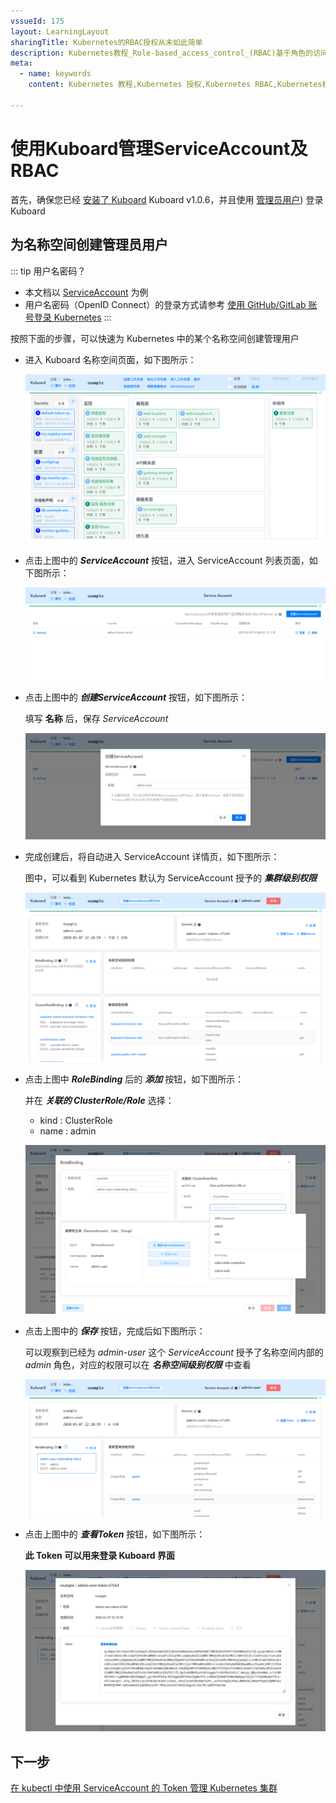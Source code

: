 ```yaml
---
vssueId: 175
layout: LearningLayout
sharingTitle: Kubernetes的RBAC授权从未如此简单
description: Kubernetes教程_Role-based_access_control_(RBAC)基于角色的访问控制_是Kubernetes中支持的一种授权方式。本文描述了如何使用Kuboard管理RBAC授权规则
meta:
  - name: keywords
    content: Kubernetes 教程,Kubernetes 授权,Kubernetes RBAC,Kubernetes权限,Service Account Permissions

---
```


# 使用Kuboard管理ServiceAccount及RBAC

<AdSenseTitle/>



首先，确保您已经 [安装了 Kuboard](/install/install-dashboard-upgrade.html) <Badge>Kuboard v1.0.6</Badge>，并且使用 [管理员用户](/install/install-dashboard.html#获取token)) 登录Kuboard



## 为名称空间创建管理员用户

::: tip 用户名密码？
* 本文档以 [ServiceAccount](/learning/k8s-advanced/sec/sa-admin.html#user-accounts-vs-service-accounts) 为例
* 用户名密码（OpenID Connect）的登录方式请参考 [使用 GitHub/GitLab 账号登录 Kubernetes](/learning/k8s-advanced/sec/authenticate/install.html)
:::

<Course courseId="484058" />

按照下面的步骤，可以快速为 Kubernetes 中的某个名称空间创建管理用户

* 进入 Kuboard 名称空间页面，如下图所示：

  ![Kubernetes教程_ServiceAccount](./kuboard.assets/image-20200107220752697.png)

* 点击上图中的 ***ServiceAccount*** 按钮，进入 ServiceAccount 列表页面，如下图所示：

  ![Kubernetes教程_ServiceAccount](./kuboard.assets/image-20200107220900840.png)

* 点击上图中的 ***创建ServiceAccount*** 按钮，如下图所示：

  填写 **名称** 后，保存 *ServiceAccount*

  ![Kubernetes教程_ServiceAccount](./kuboard.assets/image-20200107221016367.png)

* 完成创建后，将自动进入 ServiceAccount 详情页，如下图所示：

  图中，可以看到 Kubernetes 默认为 ServiceAccount 授予的 ***集群级别权限***

  ![Kubernetes教程_ServiceAccount](./kuboard.assets/image-20200107221157156.png)

* 点击上图中 ***RoleBinding*** 后的 ***添加*** 按钮，如下图所示：

  并在 ***关联的 ClusterRole/Role*** 选择：

  * kind :  ClusterRole
  * name : admin

  ![Kubernetes教程_ServiceAccount](./kuboard.assets/image-20200107221411054.png)

* 点击上图中的 ***保存*** 按钮，完成后如下图所示：

  可以观察到已经为 *admin-user* 这个 *ServiceAccount* 授予了名称空间内部的 *admin* 角色，对应的权限可以在 ***名称空间级别权限*** 中查看

  ![Kubernetes教程_ServiceAccount](./kuboard.assets/image-20200107221703581.png)

* 点击上图中的 ***查看Token*** 按钮，如下图所示：

  **此 Token 可以用来登录 Kuboard 界面**

  ![Kubernetes教程_ServiceAccount](./kuboard.assets/image-20200107221910036.png)


## 下一步

[在 kubectl 中使用 ServiceAccount 的 Token 管理 Kubernetes 集群](/install/install-kubectl-sa.html)
